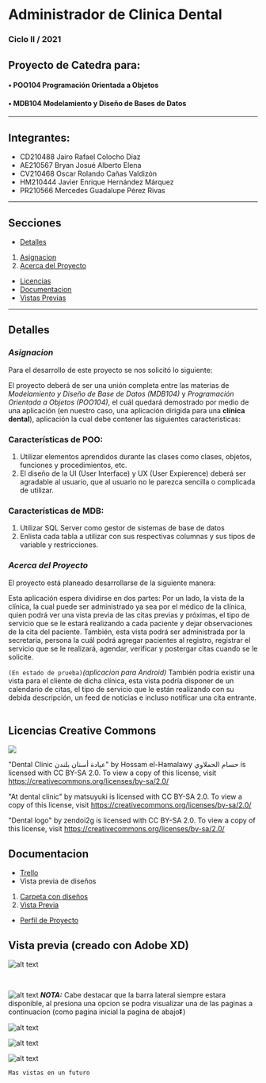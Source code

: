 # Administrador de Clinica Dental
### **Ciclo II / 2021**
## Proyecto de Catedra para:
#### • POO104 Programación Orientada a Objetos
#### • MDB104 Modelamiento y Diseño de Bases de Datos
---
## Integrantes:
- CD210488 Jairo Rafael Colocho Díaz
- AE210567 Bryan Josué Alberto Elena
- CV210468 Oscar Rolando Cañas Valdizón
- HM210444 Javier Enrique Hernández Márquez
- PR210566 Mercedes Guadalupe Pérez Rivas
---

## Secciones
- [Detalles](#Details)
1. [Asignacion](#Asignation)
2. [Acerca del Proyecto](#About)
- [Licencias](#License)
- [Documentacion](#Documentation)
- [Vistas Previas](#Preview)

---
<a name = "Details"></a>

## Detalles

<a name = "Asignation"></a>

### *Asignacion*
Para el desarrollo de este proyecto se nos solicitó lo siguiente:

El proyecto deberá de ser una unión completa entre las materias de *Modelamiento y Diseño de Base de Datos (MDB104)* y *Programación Orientada a Objetos (POO104)*, el cuál quedará demostrado por medio de una aplicación (en nuestro caso, una aplicación dirigida para una **clínica dental**), aplicación la cual debe contener las siguientes características:

### Características de POO:
1.	Utilizar elementos aprendidos durante las clases como clases, objetos, funciones y procedimientos, etc.
2.	El diseño de la UI (User Interface) y UX (User Expierence) deberá ser agradable al usuario, que al usuario no le parezca sencilla o complicada de utilizar.

### Características de MDB:
1.	Utilizar SQL Server como gestor de sistemas de base de datos
2.	Enlista cada tabla a utilizar con sus respectivas columnas y sus tipos de variable y restricciones.

<a name = "About"></a>

### *Acerca del Proyecto*
El proyecto está planeado desarrollarse de la siguiente manera:

Esta aplicación espera dividirse en dos partes: Por un lado, la vista de la clínica, la cual puede ser administrado ya sea por el médico de la clínica, quien podrá ver una vista previa de las citas previas y próximas, el tipo de servicio que se le estará realizando a cada paciente y dejar observaciones de la cita del paciente. 
También, esta vista podrá ser administrada por la secretaria, persona la cuál podrá agregar pacientes al registro, registrar el servicio que se le realizará, agendar, verificar y postergar citas cuando se le solicite.

`(En estado de prueba)`*(aplicacion para Android)* También podría existir una vista para el cliente de dicha clínica, esta vista podría disponer de un calendario de citas, el tipo de servicio que le están realizando con su debida descripción, un feed de noticias e incluso notificar una cita entrante.
 
<a name = "License"></a>

## Licencias Creative Commons

![](https://licensebuttons.net/l/by-sa/3.0/88x31.png)

 "Dental Clinic عيادة أسنان بلندن" by Hossam el-Hamalawy حسام الحملاوي is licensed with CC BY-SA 2.0. To view a copy of this license, visit https://creativecommons.org/licenses/by-sa/2.0/

"At dental clinic" by matsuyuki is licensed with CC BY-SA 2.0. To view a copy of this license, visit https://creativecommons.org/licenses/by-sa/2.0/

"Dental logo" by zendoi2g is licensed with CC BY-SA 2.0. To view a copy of this license, visit https://creativecommons.org/licenses/by-sa/2.0/

<a name = "Documentation"></a>

## Documentacion

- [Trello](https://www.notion.so/PROYECTO-C-TEDRA-FASE-1-95c19c6cd200410bb5ad1fbe29b6f0f2)
- Vista previa de diseños
1. [Carpeta con diseños](https://github.com/josuelena1/ProyectoCatedraCiclo02-2021/tree/master/Preview)
2. [Vista Previa](#Preview)
- [Perfil de Proyecto](https://github.com/josuelena1/ProyectoCatedraCiclo02-2021/blob/master/Documentos/Perfil%20de%20Proyecto1.pdf)

<a name = "Preview"></a>

## Vista previa (creado con Adobe XD)

![alt text](https://github.com/josuelena1/ProyectoCatedraCiclo02-2021/blob/master/Assets_old/LoginWindow.png?raw=true)

<br>

![alt text](https://github.com/josuelena1/ProyectoCatedraCiclo02-2021/blob/master/Assets_old/MainPage.png?raw=true)
***NOTA:*** Cabe destacar que la barra lateral siempre estara disponible, al presiona una opcion se podra visualizar una de las paginas a continuacion (como pagina inicial la pagina de abajo:arrow_double_down:)

![alt text](https://github.com/josuelena1/ProyectoCatedraCiclo02-2021/blob/master/Assets_old/HomePage.png?raw=true)

![alt text](https://github.com/josuelena1/ProyectoCatedraCiclo02-2021/blob/master/Assets_old/AppointmentsPage.png?raw=true)

![alt text](https://github.com/josuelena1/ProyectoCatedraCiclo02-2021/blob/master/Assets_old/PatientsPage.png?raw=true)

`Mas vistas en un futuro`